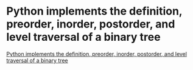 # Python implements the definition, preorder, inorder, postorder, and level traversal of a binary tree
[Python implements the definition, preorder, inorder, postorder, and level traversal of a binary tree](https://aiwithcloud.com/2022/09/16/python_implements_the_definition_preorder_inorder_postorder_and_level_traversal_of_a_binary_tree/)